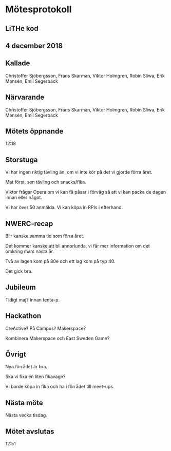 # Mötesprotokoll

## LiTHe kod

## 4 december 2018

## Kallade
Christoffer Sjöbergsson, Frans Skarman, Viktor Holmgren, Robin Sliwa, Erik Mansén, Emil Segerbäck

## Närvarande
Christoffer Sjöbergsson, Frans Skarman, Viktor Holmgren, Robin Sliwa, Erik Mansén, Emil Segerbäck

## Mötets öppnande
12:18

## Storstuga
Vi har ingen riktig tävling än, om vi inte kör på det vi gjorde förra året.

Mat först, sen tävling och snacks/fika.

Viktor frågar Opera om vi kan få påsar i förväg så att vi kan packa de dagen innan eller något.

Vi har över 50 anmälda. Vi kan köpa in RPIs i efterhand.

## NWERC-recap
Blir kanske samma tid som förra året.

Det kommer kanske att bli annorlunda, vi får mer information om det omkring mars nästa år.

Två av lagen kom på 80e och ett lag kom på typ 40.

Det gick bra.

## Jubileum
Tidigt maj? Innan tenta-p.

## Hackathon
CreActive? På Campus? Makerspace?

Kombinera Makerspace och East Sweden Game?

## Övrigt
Nya förrådet är bra. 

Ska vi fixa en liten fikavagn?

Vi borde köpa in fika och ha i förrådet till meet-ups.

## Nästa möte
Nästa vecka tisdag.

## Mötet avslutas
12:51

